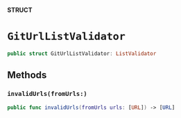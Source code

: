 **STRUCT**

# `GitUrlListValidator`

```swift
public struct GitUrlListValidator: ListValidator
```

## Methods
### `invalidUrls(fromUrls:)`

```swift
public func invalidUrls(fromUrls urls: [URL]) -> [URL]
```
